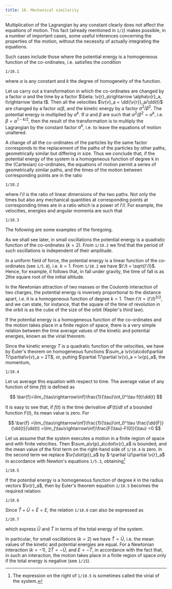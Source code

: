 ```yaml
---
title: 10. Mechanical similarity
---
```


Multiplication of the Lagrangian by any constant clearly does not affect the equations of motion. This fact (already mentioned in `1/2`) makes possible, in a number of important cases, some useful inferences concerning the properties of the motion, without the necessity of actually integrating the equations.

Such cases include those where the potential energy is a homogeneous function of the co-ordinates, i.e. satisfies the condition

```load
1/10.1
```

where $\alpha$ is any constant and $k$ the degree of homogeneity of the function.

Let us carry out a transformation in which the co-ordinates are changed by a factor $\alpha$ and the time by a factor $\beta: \v{r}_a\rightarrow \alpha\v{r}_a, t\rightarrow \beta t$. Then all the velocities $\v{v}_a = \dd{\v{r}}_a/\dd{t}$ are changed by a factor $\alpha/\beta$, and the kinetic energy by a factor
$\alpha^2/\beta^2$. The potential energy is multiplied by $\alpha^k$. If $\alpha$ and $\beta$ are such that $\alpha^2/\beta^2 = \alpha^k$, i.e. $\beta = \alpha^{1-k/2}$, then the result of the transformation is to multiply the Lagrangian by the constant factor $\alpha^k$, i.e. to leave the equations of motion unaltered.

A change of all the co-ordinates of the particles by the same factor corresponds to the replacement of the paths of the particles by other paths, geometrically similar but differing in size. Thus we conclude that, if the potential energy of the system is a homogeneous function of degree k in the (Cartesian) co-ordinates, the equations of motion permit a series of geometrically similar paths, and the times of the motion between corresponding points are in the ratio

```load
1/10.2
```

where $l'/l$ is the ratio of linear dimensions of the two paths. Not only the times but also any mechanical quantities at corresponding points at corresponding times are in a ratio which is a power of $l'/l$. For example, the velocities, energies and angular momenta are such that

```load
1/10.3
```

The following are some examples of the foregoing.

As we shall see later, in small oscillations the potential energy is a quadratic function of the co-ordinates ($k=2$). From `1/10.2` we find that the period of such oscillations is independent of their amplitude.

In a uniform field of force, the potential energy is a linear function of the co-ordinates (see `1/5.8`), i.e. $k = 1$. From `1/10.2` we have $t'/t = \sqrt{l'/l}$.  Hence, for example, it follows that, in fall under gravity, the time of fall is as 2the square root of the initial altitude.

In the Newtonian attraction of two masses or the Coulomb interaction of two charges, the potential energy is inversely proportional to the distance apart, i.e. it is a homogeneous function of degree $k = 1$. Then $t'/t = (l'/l)^{3/2}$, and we can state, for instance, that the square of the time of revolution in the orbit is as the cube of the size of the orbit (Kepler's third law).

If the potential energy is a homogeneous function of the co-ordinates and the motion takes place in a finite region of space, there is a very simple relation between the time average values of the kinetic and potential energies, known as the virial theorem.

Since the kinetic energy $T$ is a quadratic function of the velocities, we have by Euler's theorem on homogeneous functions $\sum_a \v{v}a\cdot\partial T/\partial\v{v}_a = 2T$, or, putting $\partial T/\partial \v{v}_a = \v{p}_a$, the momentum,

```load
1/10.4
```

Let us average this equation with respect to time. The average value of any function of time $f(t)$ is defined as

$$
\bar{f}=\lim_{\tau\rightarrow\inf}\frac{1}{\tau}\int_0^\tau f(t)\dd{t}
$$

It is easy to see that, if $f(t)$ is the time derivative $\dd{F(t)}/\dd{t}$ of a bounded function $F(t)$, its mean value is zero. For

$$
\bar{f}
=\lim_{\tau\rightarrow\inf}\frac{1}{\tau}\int_0^\tau \frac{\dd{F}}{\dd{t}}\dd{t}
=\lim_{\tau\rightarrow\inf}\frac{F(\tau)-F(0)}{\tau}
=0
$$

Let us assume that the system executes a motion in a finite region of space and with finite velocities. Then $\sum_a\v{p}_a\cdot\v{r}_a$ is bounded, and the mean value of the first term on the right-hand side of `1/10.4` is zero. In the second term we replace $\v{\dot{p}}_a$ by $-\partial U/\partial \v{r}_a$ in accordance with Newton's equations `1/5.3`, obtaining[^1]

```load
1/10.5
```

If the potential energy is a homogeneous function of degree $k$ in the radius
vectors $\v{r}_a$, then by Euler's theorem equation `1/10.5` becomes the required relation:

```load
1/10.6
```

Since $\bar{T}+\bar{U}=\bar{E}=E$, the relation `1/10.6` can also be expressed as

```load
1/10.7
```

which express $\bar{U}$ and $\bar{T}$ in terms of the total energy of the system.

In particular, for small oscillations ($k=2$) we have $\bar{T} = \bar{U}$, i.e. the mean values of the kinetic and potential energies are equal. For a Newtonian interaction $(k = - 1)$, $2\bar{T} = - \bar{U}$, and $E=-\bar{T}$, in accordance with the fact that, in such an interaction, the motion takes place in a finite region of space only if the total energy is negative (see `1/15`).

[^1]: The expression on the right of `1/10.5` is sometimes called the virial of the system.

<!-- PROBLEMS -->
<!-- PROBLEM 1. Find the ratio of the times in the same path for particles having different -->
<!-- masses but the same potential energy. -->
<!-- SOLUTION. t'/t = (m'/m). -->
<!-- PROBLEM 2. Find the ratio of the times in the same path for particles having the same mass -->
<!-- but potential energies differing by a constant factor. -->
<!-- SOLUTION. I'/t -->
